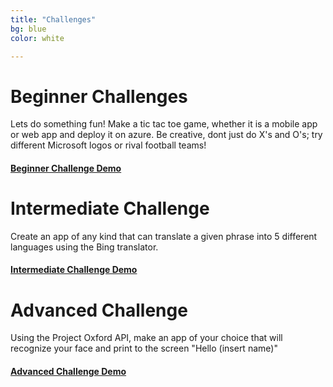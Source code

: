 ```yaml
---
title: "Challenges"
bg: blue
color: white

---
```


# Beginner Challenges

Lets do something fun! Make a tic tac toe game, whether it is a mobile app or web app and deploy it on azure. Be creative, dont just do X's and O's; try different Microsoft logos or rival football teams!

#### [Beginner Challenge Demo](http://www..com)


# Intermediate Challenge

Create an app of any kind that can translate a given phrase into 5 different languages using the Bing translator. 

#### [Intermediate Challenge Demo](https://www..com)

# Advanced Challenge

Using the Project Oxford API, make an app of your choice that will recognize your face and print to the screen "Hello (insert name)"

#### [ Advanced Challenge Demo ](https://www..com)



<!-- Add Pictures and Links to I dev this Projects or what others have done at other hackathons -->